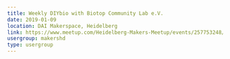 ```yaml
---
title: Weekly DIYbio with Biotop Community Lab e.V.
date: 2019-01-09
location: DAI Makerspace, Heidelberg
link: https://www.meetup.com/Heidelberg-Makers-Meetup/events/257753248/
usergroup: makershd
type: usergroup
---
```

